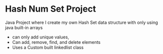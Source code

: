 # Hash Num Set Project
Java Project where I create my own Hash Set data structure with only using java built-in arrays
* can only add unique values,
* Can add, remove, find, and delete elements
* Uses a Custom built linkedlist class
